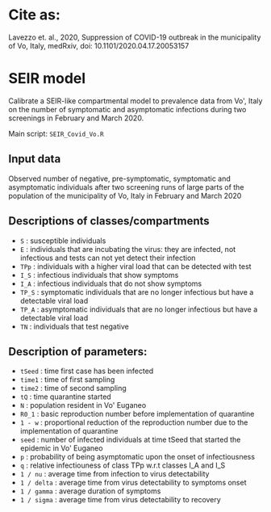 # Cite as:
Lavezzo et. al., 2020, Suppression of COVID-19 outbreak in the municipality
of Vo, Italy, medRxiv, doi: 10.1101/2020.04.17.20053157

# SEIR model
Calibrate a SEIR-like compartmental model to prevalence data from Vo', Italy on the number of symptomatic and asymptomatic infections during two screenings in February and March 2020.

Main script: `SEIR_Covid_Vo.R`

## Input data
Observed number of negative, pre-symptomatic, symptomatic and asymptomatic individuals after two screening runs of large parts of the population of the municipality of Vo, Italy in February and March 2020

## Descriptions of classes/compartments
- `S`    : susceptible individuals
- `E`    : individuals that are incubating the virus: they are infected, not infectious and tests can not yet detect their infection
- `TPp`  : individuals with a higher viral load that can be detected with test
- `I_S`  : infectious individuals that show symptoms
- `I_A`  : infectious individuals that do not show symptoms
- `TP_S` : symptomatic individuals that are no longer infectious but have a detectable viral load
- `TP_A` : asymptomatic individuals that are no longer infectious but have a detectable viral load
- `TN`   : individuals that test negative

## Description of parameters:
- `tSeed` : time first case has been infected
- `time1` : time of first sampling
- `time2` : time of second sampling
- `tQ`    : time quarantine started
- `N`     : population resident in Vo' Euganeo
- `R0_1`  : basic reproduction number before implementation of quarantine
- `1 - w` : proportional reduction of the reproduction number due to the implementation of quarantine
- `seed`  : number of infected individuals at time tSeed that started the epidemic in Vo' Euganeo
- `p`     : probability of being asymptomatic upon the onset of infectiousness
- `q`     : relative infectiouness of class TPp w.r.t classes I_A and I_S
- `1 / nu`    : average time from infection to virus detectability
- `1 / delta` : average time from virus detectability to symptoms onset
- `1 / gamma` : average duration of symptoms
- `1 / sigma` : average time from virus detectability to recovery

